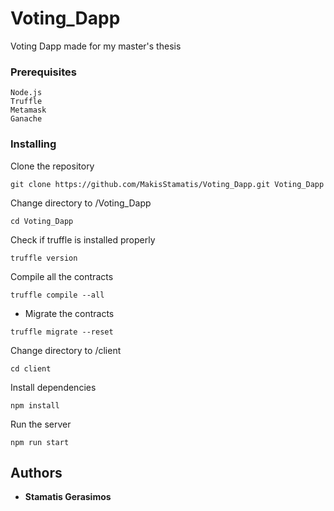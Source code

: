 # Voting_Dapp
Voting Dapp made for my master's thesis

 ### Prerequisites
```
Node.js 
Truffle
Metamask
Ganache
```

### Installing
Clone the repository
```
git clone https://github.com/MakisStamatis/Voting_Dapp.git Voting_Dapp
```
Change directory to /Voting_Dapp
```
cd Voting_Dapp
```
Check if truffle is installed properly
```
truffle version
```
Compile all the contracts
```
truffle compile --all
```
- Migrate the contracts
```
truffle migrate --reset
```
Change directory to /client
```
cd client
```
Install dependencies
```
npm install
```
Run the server
```
npm run start
```
## Authors
- **Stamatis Gerasimos**
